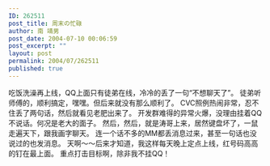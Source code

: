 ```yaml
---
ID: 262511
post_title: 周末の忙碌
author: 南 靖男
post_date: 2004-07-10 00:06:59
post_excerpt: ""
layout: post
permalink: 2004/07/262511
published: true
---
```

吃饭洗澡再上线，QQ上面只有徒弟在线，冷冷的丢了一句“不想聊天了”。
徒弟听师傅的，顺利搞定，嘿嘿。但后来就没有那么顺利了。
CVC照例热闹非常，忍不住丢了两句话，然后就看见老肥出来了。
开发群难得的异常火爆，没理由挂着QQ不说话。何况是老大的面子。
然后，然后，就是涛哥上来，居然键盘坏了，一鼠走遍天下，跟我画字聊天。
连一个话不多的MM都丢消息过来，甚至一句话也没说过的也发消息。
天啊～～后来才知道，我这样每天晚上定点上线，红号码高高的钉在最上面。
重点打击目标啊，除非我不挂QQ！